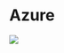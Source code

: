 # Azure

![](https://github.com/easonwang01/web_advance/tree/1925ddcb36447378ab5377e38c84f5ccccca8136/assets/Screen%20Shot%202018-10-15%20at%2012.47.23%20PM.png)

